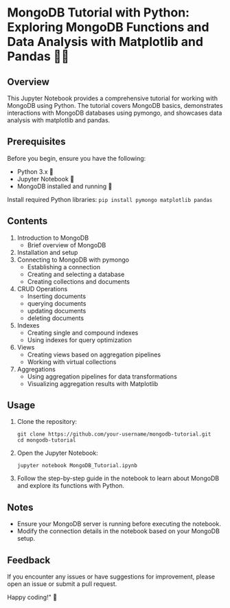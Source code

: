 # MongoDB Tutorial with Python: Exploring MongoDB Functions and Data Analysis with Matplotlib and Pandas 🐍🍃

## Overview
This Jupyter Notebook provides a comprehensive tutorial for working with MongoDB using Python. The tutorial covers MongoDB basics, demonstrates interactions with MongoDB databases using pymongo, and showcases data analysis with matplotlib and pandas.

## Prerequisites
Before you begin, ensure you have the following:

- Python 3.x 🐍
- Jupyter Notebook 📓
- MongoDB installed and running 🍃

Install required Python libraries:
    ```
    pip install pymongo matplotlib pandas
    ```
## Contents
1. Introduction to MongoDB
    - Brief overview of MongoDB
2. Installation and setup
3. Connecting to MongoDB with pymongo
    - Establishing a connection
    - Creating and selecting a database
    - Creating collections and documents
4. CRUD Operations
    - Inserting documents
    - querying documents
    - updating documents
    - deleting documents
5. Indexes
    - Creating single and compound indexes
    - Using indexes for query optimization   
6. Views
    - Creating views based on aggregation pipelines
    - Working with virtual collections      
7. Aggregations
    - Using aggregation pipelines for data transformations
    - Visualizing aggregation results with Matplotlib


## Usage
1. Clone the repository:
    ```
    git clone https://github.com/your-username/mongodb-tutorial.git
    cd mongodb-tutorial
    ```
2. Open the Jupyter Notebook:
    ```
    jupyter notebook MongoDB_Tutorial.ipynb
    ```
3. Follow the step-by-step guide in the notebook to learn about MongoDB and explore its functions with Python.

## Notes
- Ensure your MongoDB server is running before executing the notebook.
- Modify the connection details in the notebook based on your MongoDB setup.

## Feedback
If you encounter any issues or have suggestions for improvement, please open an issue or submit a pull request.

Happy coding!" 🚀
 
